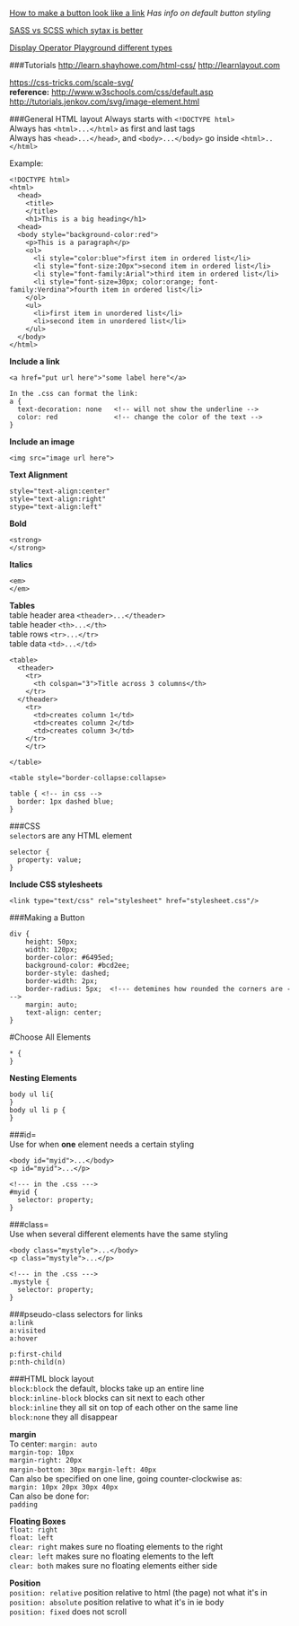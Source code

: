 [How to make a button look like a link](http://stackoverflow.com/questions/1367409/how-to-make-button-look-like-a-link) *Has info on default button styling*

[SASS vs SCSS which sytax is better](http://thesassway.com/editorial/sass-vs-scss-which-syntax-is-better)

[Display Operator Playground different types](http://quirksmode.org/css/css2/display.html)

###Tutorials
http://learn.shayhowe.com/html-css/
http://learnlayout.com


https://css-tricks.com/scale-svg/  
**reference:** http://www.w3schools.com/css/default.asp  
http://tutorials.jenkov.com/svg/image-element.html  

###General HTML layout
Always starts with `<!DOCTYPE html>`  
Always has `<html>...</html>` as first and last tags  
Always has `<head>...</head>`, and `<body>...</body>` go inside `<html>..</html>`  

Example:  
```
<!DOCTYPE html>
<html>
  <head>
    <title>
    </title>
    <h1>This is a big heading</h1>
  <head>
  <body style="background-color:red">
    <p>This is a paragraph</p>
    <ol>
      <li style="color:blue">first item in ordered list</li>
      <li style="font-size:20px">second item in ordered list</li>
      <li style="font-family:Arial">third item in ordered list</li>
      <li style="font-size=30px; color:orange; font-family:Verdina">fourth item in ordered list</li>
    </ol>
    <ul>
      <li>first item in unordered list</li>
      <li>second item in unordered list</li>
    </ul>
  </body>
</html>
```
**Include a link**
```
<a href="put url here">"some label here"</a>

In the .css can format the link:
a {
  text-decoration: none   <!-- will not show the underline -->
  color: red              <!-- change the color of the text -->
}
```
**Include an image**
```
<img src="image url here">
```
**Text Alignment**
```
style="text-align:center"
style="text-align:right"
stype="text-align:left"
```
**Bold**
```
<strong>
</strong>
```
**Italics**  
```
<em>
</em>
```
**Tables**  
table header area `<theader>...</theader>`  
table header `<th>...</th>`  
table rows `<tr>...</tr>`  
table data `<td>...</td>`  
```
<table>
  <theader>
    <tr>
      <th colspan="3">Title across 3 columns</th>
    </tr>
  </theader>
    <tr>
      <td>creates column 1</td>
      <td>creates column 2</td>
      <td>creates column 3</td>
    </tr>
    </tr>
    
</table>
```
```
<table style="border-collapse:collapse>

table { <!-- in css -->
  border: 1px dashed blue;
}
```
###CSS  
`selector`s are any HTML element  
```
selector {
  property: value;
}
```
**Include CSS stylesheets**  
```
<link type="text/css" rel="stylesheet" href="stylesheet.css"/>
```

###Making a Button
```
div {
    height: 50px;
    width: 120px;
    border-color: #6495ed;
    background-color: #bcd2ee;
    border-style: dashed;
    border-width: 2px;
    border-radius: 5px;  <!--- detemines how rounded the corners are --->
    margin: auto;
    text-align: center;
}
```
#Choose All Elements  
```
* {
}
```
**Nesting Elements**  
```
body ul li{
}
body ul li p {
}
```

###id=  
Use for when **one** element needs a certain styling  
```
<body id="myid">...</body>
<p id="myid">...</p>

<!--- in the .css --->
#myid {
  selector: property;
}
```

###class=  
Use when several different elements have the same styling  
```
<body class="mystyle">...</body>
<p class="mystyle">...</p>

<!--- in the .css --->
.mystyle {
  selector: property;
}
```
###pseudo-class selectors for links  
`a:link`  
`a:visited`  
`a:hover`  

`p:first-child`  
`p:nth-child(n)`  

###HTML block layout   
`block:block` the default, blocks take up an entire line  
`block:inline-block` blocks can sit next to each other  
`block:inline` they all sit on top of each other on the same line  
`block:none` they all disappear  

**margin**  
To center:  `margin: auto`  
`margin-top: 10px`  
`margin-right: 20px`  
`margin-bottom: 30px`
`margin-left: 40px`  
Can also be specified on one line, going counter-clockwise as:  
`margin: 10px 20px 30px 40px`  
Can also be done for:  
`padding`  


**Floating Boxes**  
`float: right`  
`float: left`  
`clear: right` makes sure no floating elements to the right   
`clear: left` makes sure no floating elements to the left  
`clear: both` makes sure no floating elements either side  

**Position**  
`position: relative` position relative to html (the page) not what it's in  
`position: absolute`  position relative to what it's in ie body  
`position: fixed`  does not scroll

